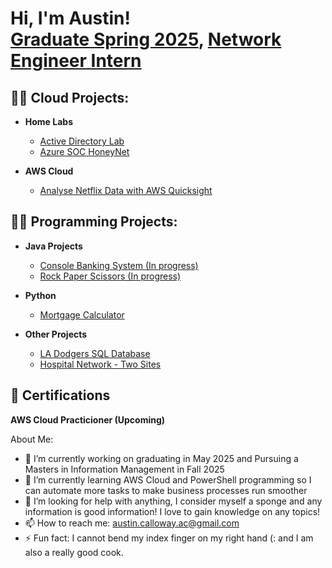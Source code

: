 <h1>Hi, I'm Austin! <br/><a href="https://github.com/AustinCal">Graduate Spring 2025</a>, <a href="https://www.linkedin.com/in/austin-calloway-2b40581bb">Network Engineer Intern</a>

<h2>👨‍💻 Cloud Projects:</h2>

- <b>Home Labs</b>
  - [Active Directory Lab](https://github.com/AustinCal/Active-Directory-Add-Users-via-PowerShell-/blob/main/README.md)
  - [Azure SOC HoneyNet](https://github.com/AustinCal/Azure-SOC-Honeynet)

- <b>AWS Cloud</b>
  - [Analyse Netflix Data with AWS Quicksight]()  

 
 <h2>👨‍💻 Programming Projects:</h2>

- <b>Java Projects</b>
  - [Console Banking System (In progress)]()
  - [Rock Paper Scissors (In progress)](https://github.com/AustinCal/Rock-Paper-Scissors/blob/main/Java%20Rock%20Paper%20Scissors.java)
 
- <b>Python</b>
  - [Mortgage Calculator](https://github.com/AustinCal/MortgageCalc)
 
- <b>Other Projects</b>
  - [LA Dodgers SQL Database](https://github.com/AustinCal/LA-Dodgers-SQL-Database)
  - [Hospital Network - Two Sites]()
  
<h2>🤳 Certifications</h2>
<b>AWS Cloud Practicioner (Upcoming)</b>



About Me:

- 🔭 I’m currently working on graduating in May 2025 and Pursuing a Masters in Information Management in Fall 2025
- 🌱 I’m currently learning AWS Cloud and PowerShell programming so I can automate more tasks to make business processes run smoother 
- 🤔 I’m looking for help with anything, I consider myself a sponge and any information is good information! I love to gain knowledge on any topics!
- 📫 How to reach me: austin.calloway.ac@gmail.com
- ⚡ Fun fact: I cannot bend my index finger on my right hand (: and I am also a really good cook.
